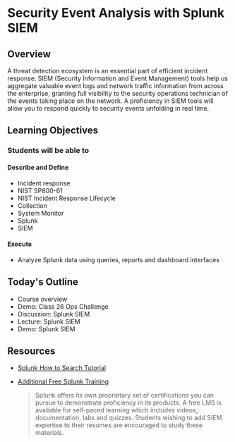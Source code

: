 # Security Event Analysis with Splunk SIEM

## Overview

A threat detection ecosystem is an essential part of efficient incident response. SIEM (Security Information and Event Management) tools help us aggregate valuable event logs and network traffic information from across the enterprise, granting full visibility to the security operations technician of the events taking place on the network. A proficiency in SIEM tools will allow you to respond quickly to security events unfolding in real time.

## Learning Objectives

### Students will be able to

#### Describe and Define

- Incident response
- NIST SP800-61
- NIST Incident Response Lifecycle
- Collection
- System Monitor
- Splunk
- SIEM

#### Execute

- Analyze Splunk data using queries, reports and dashboard interfaces

## Today's Outline

- Course overview
- Demo: Class 26 Ops Challenge
- Discussion: Splunk SIEM
- Lecture: Splunk SIEM
- Demo: Splunk SIEM

## Resources

- [Splunk How to Search Tutorial](https://docs.splunk.com/Documentation/Splunk/8.1.0/SearchTutorial/WelcometotheSearchTutorial)
- [Additional Free Splunk Training](https://www.splunk.com/en_us/training/free-courses/overview.html)
  
  > Splunk offers its own proprietary set of certifications you can pursue to demonstrate proficiency in its products. A free LMS is available for self-paced learning which includes videos, documentation, labs and quizzes. Students wishing to add SIEM expertise to their resumes are encouraged to study these materials.


